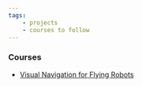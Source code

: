 ```yaml
---
tags:
    - projects
    - courses to follow
---
```


### Courses
- [Visual Navigation for Flying Robots](https://cvg.cit.tum.de/teaching/ss2013/visnav2013)